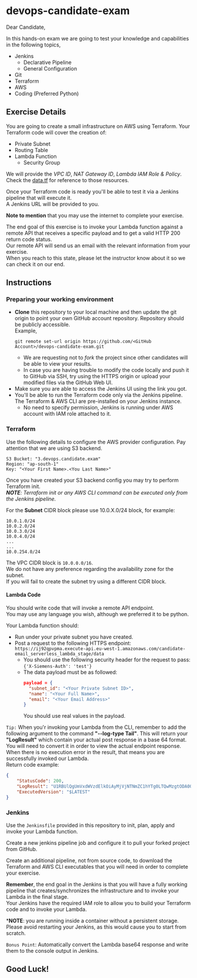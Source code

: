 # devops-candidate-exam

Dear Candidate, 

In this hands-on exam we are going to test your knowledge and capabilities in the following topics,

- Jenkins
  - Declarative Pipeline
  - General Configuration
- Git
- Terraform
- AWS
- Coding (Preferred Python)

## Exercise Details

You are going to create a small infrastructure on AWS using Terraform.
Your Terraform code will cover the creation of:

* Private Subnet
* Routing Table
* Lambda Function
  * Security Group

We will provide the *VPC ID*, *NAT Gateway ID*, *Lambda IAM Role & Policy*. \
Check the [data.tf](https://github.com/jerasioren/devops-candidate-exam/blob/main/data.tf) for reference to those resources.

Once your Terraform code is ready you'll be able to test it via a Jenkins pipeline that will execute it. \
A Jenkins URL will be provided to you.

**Note to mention** that you may use the internet to complete your exercise.

The end goal of this exercise is to invoke your Lambda function against a remote API that receives a specific payload and to get a valid HTTP 200 return code status. \
Our remote API will send us an email with the relevant information from your exercise. \
When you reach to this state, please let the instructor know about it so we can check it on our end.

## Instructions

### Preparing your working environment 

* **Clone** this repository to your local machine and then update the git origin to point your own GitHub account repository. Repository should be publicly accessible. \
  Example,
    ```
    git remote set-url origin https://github.com/<GitHub Account>/devops-candidate-exam.git
    ```
  * We are requesting not to *fork* the project since other candidates will be able to view your results.
  * In case you are having trouble to modify the code locally and push it to GitHub via SSH, try using the HTTPS origin or upload your modified files via the GitHub Web UI.
* Make sure you are able to access the Jenkins UI using the link you got.
* You'll be able to run the Terraform code only via the Jenkins pipeline. The Terraform & AWS CLI are pre-installed on your Jenkins instance. 
    * No need to specify permission, Jenkins is running under AWS account with IAM role attached to it.

### **Terraform**

Use the following details to configure the AWS provider configuration. Pay attention that we are using S3 backend. 

```
S3 Bucket: "3.devops.candidate.exam"
Region: "ap-south-1"
Key: "<Your First Name>.<You Last Name>"
```

Once you have created your S3 backend config you may try to perform Terraform init. \
***NOTE**: Terraform init or any AWS CLI command can be executed only from the Jenkins pipeline.*

For the **Subnet** CIDR block please use 10.0.X.0/24 block, for example:
```
10.0.1.0/24
10.0.2.0/24
10.0.3.0/24
10.0.4.0/24
...
...
10.0.254.0/24
```
The VPC CIDR block is `10.0.0.0/16`. \
We do not have any preference regarding the availability zone for the subnet. \
If you will fail to create the subnet try using a different CIDR block.

#### **Lambda Code**

You should write code that will invoke a remote API endpoint. \
You may use any language you wish, although we preferred it to be python.

Your Lambda function should:
- Run under your private subnet you have created.
- Post a request to the following HTTPS endpoint:
`https://ij92qpvpma.execute-api.eu-west-1.amazonaws.com/candidate-email_serverless_lambda_stage/data`
  - You should use the following security header for the request to pass: \
  `{'X-Siemens-Auth': 'test'}` 
  - The data payload must be as followed:
    ```json
    payload = {
      "subnet_id": "<Your Private Subnet ID>",
      "name": "<Your Full Name>",
      "email": "<Your Email Address>"
    }
    ```
    You should use real values in the payload.

`Tip:` When you'r invoking your Lambda from the CLI, remember to add the following argument to the command **"--log-type Tail"**. This will return your **"LogResult"** which contain your actual post response in a base 64 format. You will need to convert it in order to view the actual endpoint response. When there is no execution error in the result, that means you are successfully invoked our Lambda. \
Return code example:
```json
{
    "StatusCode": 200,
    "LogResult": "U1RBUlQgUmVxdWVzdElkOiAyMjVjNTNmZC1hYTg0LTQwMzgtODA0OS1iYTYwN2M5ZmZjMWQgVmVyc2lvbjogJExBVEVTVAp7Im1lc3NhZ2UiOiAiTWVzc2FnZSBwcm9jZXNzZWQgc3VjY2Vzc2Z1bGx5LiJ9CjIwMApFTkQgUmVxdWVzdElkOiAyMjVjNTNmZC1hYTg0LTQwMzgtODA0OS1iYTYwN2M5ZmZjMWQKUkVQT1JUIFJlcXVlc3RJZDogMjI1YzUzZmQtYWE4NC00MDM4LTgwNDktYmE2MDdjOWZmYzFkCUR1cmF0aW9uOiAyODY1LjA2IG1zCUJpbGxlZCBEdXJhdGlvbjogMjg2NiBtcwlNZW1vcnkgU2l6ZTogMTI4IE1CCU1heCBNZW1vcnkgVXNlZDogNDkgTUIJSW5pdCBEdXJhdGlvbjogMzQzLjUxIG1zCQo=",
    "ExecutedVersion": "$LATEST"
}
```
### **Jenkins**

Use the `Jenkinsfile` provided in this repository to init, plan, apply and invoke your Lambda function.

Create a new jenkins pipeline job and configure it to pull your forked project from GitHub.

Create an additional pipeline, not from source code, to download the Terraform and AWS CLI executables that you will need in order to complete your exercise.

**Remember**, the end goal in the Jenkins is that you will have a fully working pipeline that creates/synchronizes the infrastructure and to invoke your Lambda in the final stage. \
Your Jenkins have the required IAM role to allow you to build your Terraform code and to invoke your Lambda. 

***NOTE**: you are running inside a container without a persistent storage. Please avoid restarting your Jenkins, as this would cause you to start from scratch.

`Bonus Point`: Automatically convert the Lambda base64 response and write them to the console output in Jenkins.

## Good Luck!
